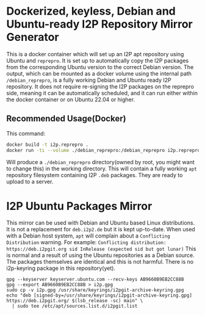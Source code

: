 Dockerized, keyless, Debian and Ubuntu-ready I2P Repository Mirror Generator
============================================================================

This is a docker container which will set up an I2P apt repository using Ubuntu and `reprepro`.
It is set up to automatically copy the I2P packages from the corresponding Ubuntu version to the correct Debian version.
The output, which can be mounted as a docker volume using the internal path `/debian_reprepro`, is a fully working Debian and Ubuntu ready I2P repository. It does not require re-signing the I2P packages on the reprepro side, meaning it can be automatically scheduled, and it can run either within the docker container or on Ubuntu 22.04 or higher.

Recommended Usage(Docker)
-------------------------

This command:

```sh
docker build -t i2p.reprepro .
docker run -ti --volume ./debian_reprepro:/debian_reprepro i2p.reprepro
```

Will produce a `./debian_reprepro` directory(owned by root, you might want to change this) in the working directory.
This will contain a fully working `apt` repository filesystem containing I2P `.deb` packages.
They are ready to upload to a server.

I2P Ubuntu Packages Mirror
==========================

This mirror can be used with Debian and Ubuntu based Linux distributions.
It is not a replacement for `deb.i2p2.de` but it is kept up-to-date.
When used with a Debian host system, `apt` will complain about a `Conflicting Distribution` warning.
For example: `Conflicting distribution: https://deb.i2pgit.org sid InRelease (expected sid but got lunar)`
This is normal and a result of using the Ubuntu repositories as a Debian source.
The packages themselves are identical and this is not harmful.
There is no i2p-keyring package in this repository(yet).

```
gpg --keyserver keyserver.ubuntu.com --recv-keys AB9660B9EB2CC88B
gpg --export AB9660B9EB2CC88B > i2p.gpg
sudo cp -v i2p.gpg /usr/share/keyrings/i2pgit-archive-keyring.gpg
echo "deb [signed-by=/usr/share/keyrings/i2pgit-archive-keyring.gpg] https://deb.i2pgit.org/ $(lsb_release -sc) main" \
  | sudo tee /etc/apt/sources.list.d/i2pgit.list
```
